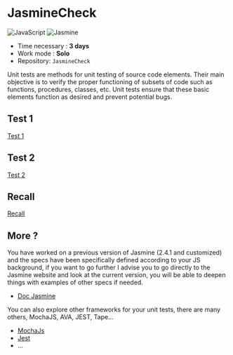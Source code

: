 # JasmineCheck

![JavaScript](https://img.shields.io/badge/javascript-%23323330.svg?style=for-the-badge&logo=javascript&logoColor=%23F7DF1E) ![Jasmine](https://img.shields.io/badge/-Jasmine-%238A4182?style=for-the-badge&logo=Jasmine&logoColor=white)



- Time necessary : **3 days**
- Work mode : **Solo**
- Repository: `JasmineCheck`

Unit tests are methods for unit testing of source code elements. Their main objective is to verify the proper functioning of subsets of code such as functions, procedures, classes, etc. Unit tests ensure that these basic elements function as desired and prevent potential bugs.

## Test 1

[Test 1](./3.1.Test1)

## Test 2

[Test 2](./3.2.Test2)

## Recall

[Recall](./3.3.Recall)

## More ?

You have worked on a previous version of Jasmine (2.4.1 and customized) and the specs have been specifically defined according to your JS background, if you want to go further I advise you to go directly to the Jasmine website and look at the current version, you will be able to deepen things with examples of other specs if needed.

- [Doc Jasmine](https://jasmine.github.io/)

You can also explore other frameworks for your unit tests, there are many others, MochaJS, AVA, JEST, Tape...

- [MochaJs](https://mochajs.org/)
- [Jest](https://jestjs.io/)
- ...
